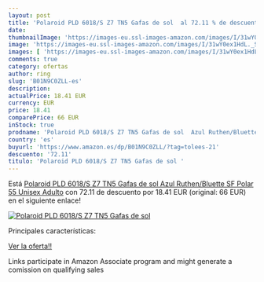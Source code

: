 ```yaml
---
layout: post
title: 'Polaroid PLD 6018/S Z7 TN5 Gafas de sol  al 72.11 % de descuento'
date: 
thumbnailImage: 'https://images-eu.ssl-images-amazon.com/images/I/31wY0ex1HdL._SL200_.jpg'
image: 'https://images-eu.ssl-images-amazon.com/images/I/31wY0ex1HdL._SL200_.jpg'
images: [ 'https://images-eu.ssl-images-amazon.com/images/I/31wY0ex1HdL._SL200_.jpg' ]
comments: true
category: ofertas
author: ring
slug: 'B01N9C0ZLL-es'
description:
actualPrice: 18.41 EUR
currency: EUR
price: 18.41
comparePrice: 66 EUR
inStock: true
prodname: 'Polaroid PLD 6018/S Z7 TN5 Gafas de sol  Azul Ruthen/Bluette SF Polar  55 Unisex Adulto'
country: 'es'
buyurl: 'https://www.amazon.es/dp/B01N9C0ZLL/?tag=tolees-21'
descuento: '72.11'
titulo: 'Polaroid PLD 6018/S Z7 TN5 Gafas de sol '
---
```


Está [Polaroid PLD 6018/S Z7 TN5 Gafas de sol  Azul Ruthen/Bluette SF Polar  55 Unisex Adulto](https://www.amazon.es/dp/B01N9C0ZLL/?tag=tolees-21) con 72.11 de descuento por 18.41 EUR (original: 66 EUR) en el siguiente enlace!

[![Polaroid PLD 6018/S Z7 TN5 Gafas de sol ](https://images-eu.ssl-images-amazon.com/images/I/31wY0ex1HdL._SL200_.jpg)](https://www.amazon.es/dp/B01N9C0ZLL/?tag=tolees-21)

Principales características:


[Ver la oferta!!](https://www.amazon.es/dp/B01N9C0ZLL/?tag=tolees-21)

Links participate in Amazon Associate program and might generate a comission on qualifying sales


